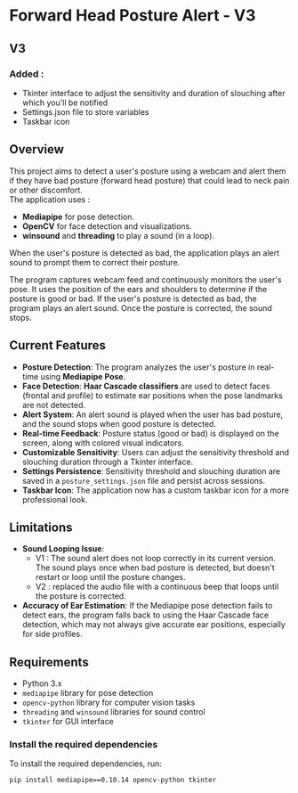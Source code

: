 # Forward Head Posture Alert - V3

## V3
### Added :
- Tkinter interface to adjust the sensitivity and duration of slouching after which you'll be notified
- Settings.json file to store variables
- Taskbar icon

## Overview
This project aims to detect a user's posture using a webcam and alert them if they have bad posture (forward head posture) that could lead to neck pain or other discomfort.  
The application uses :
- **Mediapipe** for pose detection.
- **OpenCV** for face detection and visualizations.
- **winsound** and **threading** to play a sound (in a loop).
  
When the user's posture is detected as bad, the application plays an alert sound to prompt them to correct their posture. 

The program captures webcam feed and continuously monitors the user's pose. It uses the position of the ears and shoulders to determine if the posture is good or bad. If the user's posture is detected as bad, the program plays an alert sound. Once the posture is corrected, the sound stops.

## Current Features
- **Posture Detection**: The program analyzes the user's posture in real-time using **Mediapipe Pose**.
- **Face Detection**: **Haar Cascade classifiers** are used to detect faces (frontal and profile) to estimate ear positions when the pose landmarks are not detected.
- **Alert System**: An alert sound is played when the user has bad posture, and the sound stops when good posture is detected.
- **Real-time Feedback**: Posture status (good or bad) is displayed on the screen, along with colored visual indicators.
- **Customizable Sensitivity**: Users can adjust the sensitivity threshold and slouching duration through a Tkinter interface.
- **Settings Persistence**: Sensitivity threshold and slouching duration are saved in a `posture_settings.json` file and persist across sessions.
- **Taskbar Icon**: The application now has a custom taskbar icon for a more professional look.

## Limitations
- **Sound Looping Issue**: 
    - V1 : The sound alert does not loop correctly in its current version. The sound plays once when bad posture is detected, but doesn't restart or loop until the posture changes.
    - V2 : replaced the audio file with a continuous beep that loops until the posture is corrected.
- **Accuracy of Ear Estimation**: If the Mediapipe pose detection fails to detect ears, the program falls back to using the Haar Cascade face detection, which may not always give accurate ear positions, especially for side profiles.

## Requirements
- Python 3.x
- `mediapipe` library for pose detection
- `opencv-python` library for computer vision tasks
- `threading` and `winsound` libraries for sound control
- `tkinter` for GUI interface

### Install the required dependencies
To install the required dependencies, run:

```bash
pip install mediapipe==0.10.14 opencv-python tkinter
